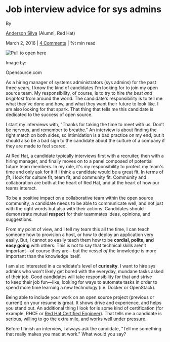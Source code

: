
Job interview advice for sys admins
===================================

By

[Anderson Silva](/users/ansilva) (Alumni, Red Hat)

March 2, 2016 | [4 Comments](#comments) | %t min read


![Pull to open here](/sites/default/files/lead-images/OPENHERE_blue.png "Pull to open here")

Image by:

Opensource.com

As a hiring manager of systems administrators (sys admins) for the past three years, I know the kind of candidates I'm looking for to join my open source team. My responsibility, of course, is to try to hire _the best and brightest_ from around the world. The candidate's responsibility is to tell me what they've done and how, and what they want their future to look like. I am also looking for that spark. That thing that tells me this candidate is dedicated to the success of open source.

I start my interviews with, "Thanks for taking the time to meet with us. Don’t be nervous, and remember to breathe." An interview is about finding the right match on both sides, so intimidation is a bad practice on my end, but it should also be a bad sign to the candidate about the culture of a company if they are made to feel scared.

At Red Hat, a candidate typically interviews first with a recruiter, then with a hiring manager, and finally moves on to a panel composed of potential future team members. In my role, it's my responsibility to protect my team's time and only ask for it if I think a candidate would be a great fit. In terms of _fit_, I look for culture fit, team fit, and community fit. Community and collaboration are both at the heart of Red Hat, and at the heart of how our teams interact.

To be a positive impact on a collaborative team within the open source community, a candidate needs to be able to communicate well, and not just with the right words but also with their actions. Candidates should demonstrate mutual **respect** for their teammates ideas, opinions, and suggestions.

From my point of view, and I tell my team this all the time, I can teach someone how to provision a host, or how to deploy an application very easily. But, I cannot so easily teach them how to be **cordial, polite, and easy going** with others. This is not to say that technical skills aren’t important—of course they are—but the vessel _of_ the knowledge is more important than the knowledge itself.

I am also interested in a candidate's level of **curiosity**. I want to hire sys admins who won't likely get bored with the everyday, mundane tasks asked of their job. Good candidates will take responsibility for that and strive to keep their job fun—like, looking for ways to automate tasks in order to spend more time learning a new technology (i.e. Docker or OpenStack).

Being able to include your work on an open source project (previous or current) on your resume is great. It shows drive and experience, and helps you stand out. An additional thing I look for is some kind of certification (for example, RHCE or [Red Hat Certified Engineer](https://www.redhat.com/en/services/certification/rhce)). That tells me a candidate is serious, willing to go the extra mile, and works well under pressure.

Before I finish an interview, I always ask the candidate, "Tell me something that really makes you mad at work." What would you say?


